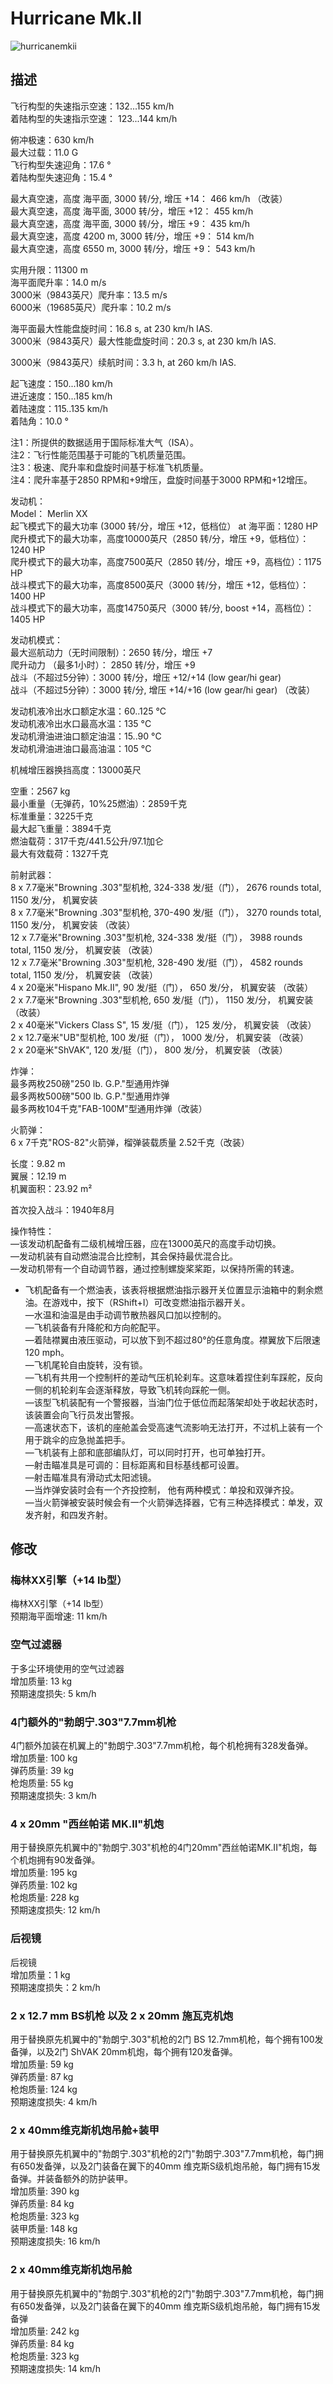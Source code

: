 # Hurricane Mk.II  
  
![hurricanemkii](../images/hurricanemkii.png)  
  
## 描述  
  
飞行构型的失速指示空速：132...155 km/h  
着陆构型的失速指示空速： 123...144 km/h  
  
俯冲极速：630 km/h  
最大过载：11.0 G  
飞行构型失速迎角：17.6 °  
着陆构型失速迎角：15.4 °  
  
最大真空速，高度 海平面, 3000 转/分, 增压 +14： 466 km/h （改装）  
最大真空速，高度 海平面, 3000 转/分，增压 +12： 455 km/h  
最大真空速，高度 海平面, 3000 转/分，增压 +9： 435 km/h  
最大真空速，高度 4200 m, 3000 转/分，增压 +9： 514 km/h  
最大真空速，高度 6550 m, 3000 转/分，增压 +9： 543 km/h  
  
实用升限：11300 m  
海平面爬升率：14.0 m/s  
3000米（9843英尺）爬升率：13.5 m/s  
6000米（19685英尺）爬升率：10.2 m/s  
  
海平面最大性能盘旋时间：16.8 s, at 230 km/h IAS.  
3000米（9843英尺）最大性能盘旋时间：20.3 s, at 230 km/h IAS.  
  
3000米（9843英尺）续航时间：3.3 h, at 260 km/h IAS.  
  
起飞速度：150...180 km/h  
进近速度：150...185 km/h  
着陆速度：115..135 km/h  
着陆角：10.0 °  
  
注1：所提供的数据适用于国际标准大气（ISA）。  
注2：飞行性能范围基于可能的飞机质量范围。  
注3：极速、爬升率和盘旋时间基于标准飞机质量。  
注4：爬升率基于2850 RPM和+9增压，盘旋时间基于3000 RPM和+12增压。  
  
发动机：  
Model： Merlin XX  
起飞模式下的最大功率 (3000 转/分，增压 +12，低档位） at 海平面：1280 HP  
爬升模式下的最大功率，高度10000英尺（2850 转/分，增压 +9，低档位）：1240 HP  
爬升模式下的最大功率，高度7500英尺（2850 转/分，增压 +9，高档位）：1175 HP  
战斗模式下的最大功率，高度8500英尺（3000 转/分，增压 +12，低档位）：1400 HP  
战斗模式下的最大功率，高度14750英尺（3000 转/分, boost +14，高档位）：1405 HP  
  
发动机模式：  
最大巡航动力（无时间限制）：2650 转/分，增压 +7  
爬升动力 （最多1小时）： 2850 转/分，增压 +9  
战斗（不超过5分钟）：3000 转/分，增压 +12/+14 (low gear/hi gear)  
战斗（不超过5分钟）：3000 转/分, 增压 +14/+16 (low gear/hi gear) （改装）  
  
发动机液冷出水口额定水温：60..125 °C  
发动机液冷出水口最高水温：135 °C  
发动机滑油进油口额定油温：15..90 °C  
发动机滑油进油口最高油温：105 °C  
  
机械增压器换挡高度：13000英尺  
  
空重：2567 kg  
最小重量（无弹药，10%25燃油）：2859千克  
标准重量：3225千克  
最大起飞重量：3894千克  
燃油载荷：317千克/441.5公升/97.1加仑  
最大有效载荷：1327千克  
  
前射武器：  
8 x 7.7毫米"Browning .303"型机枪, 324-338 发/挺（门）， 2676 rounds total, 1150 发/分， 机翼安装  
8 x 7.7毫米"Browning .303"型机枪, 370-490 发/挺（门）， 3270 rounds total, 1150 发/分， 机翼安装 （改装）  
12 x 7.7毫米"Browning .303"型机枪, 324-338 发/挺（门）， 3988 rounds total, 1150 发/分， 机翼安装 （改装）  
12 x 7.7毫米"Browning .303"型机枪, 328-490 发/挺（门）， 4582 rounds total, 1150 发/分， 机翼安装 （改装）  
4 x 20毫米"Hispano Mk.II", 90 发/挺（门）， 650 发/分， 机翼安装 （改装）  
2 x 7.7毫米"Browning .303"型机枪, 650 发/挺（门）， 1150 发/分， 机翼安装 （改装）  
2 x 40毫米"Vickers Class S", 15 发/挺（门）， 125 发/分， 机翼安装 （改装）  
2 x 12.7毫米"UB"型机枪, 100 发/挺（门）， 1000 发/分， 机翼安装 （改装）  
2 x 20毫米"ShVAK", 120 发/挺（门）， 800 发/分， 机翼安装 （改装）  
  
炸弹：  
最多两枚250磅"250 lb. G.P."型通用炸弹  
最多两枚500磅"500 lb. G.P."型通用炸弹  
最多两枚104千克"FAB-100M"型通用炸弹（改装）  
  
火箭弹：  
6 x 7千克"ROS-82"火箭弹，榴弹装载质量 2.52千克（改装）  
  
长度：9.82 m  
翼展：12.19 m  
机翼面积：23.92 m²  
  
首次投入战斗：1940年8月  
  
操作特性：  
—该发动机配备有二级机械增压器，应在13000英尺的高度手动切换。  
—发动机装有自动燃油混合比控制，其会保持最优混合比。  
—发动机带有一个自动调节器，通过控制螺旋桨桨距，以保持所需的转速。  
- 飞机配备有一个燃油表，该表将根据燃油指示器开关位置显示油箱中的剩余燃油。在游戏中，按下（RShift+I）可改变燃油指示器开关。  
—水温和油温是由手动调节散热器风口加以控制的。  
—飞机装备有升降舵和方向舵配平。  
—着陆襟翼由液压驱动，可以放下到不超过80°的任意角度。襟翼放下后限速120 mph。  
—飞机尾轮自由旋转，没有锁。  
—飞机有共用一个控制杆的差动气压机轮刹车。这意味着捏住刹车踩舵，反向一侧的机轮刹车会逐渐释放，导致飞机转向踩舵一侧。  
—该型飞机装配有一个警报器，当油门位于低位而起落架却处于收起状态时，该装置会向飞行员发出警报。  
—高速状态下，该机的座舱盖会受高速气流影响无法打开，不过机上装有一个用于跳伞的应急抛盖把手。  
—飞机装有上部和底部编队灯，可以同时打开，也可单独打开。  
—射击瞄准具是可调的：目标距离和目标基线都可设置。  
—射击瞄准具有滑动式太阳滤镜。  
—当炸弹安装时会有一个齐投控制， 他有两种模式：单投和双弹齐投。  
—当火箭弹被安装时候会有一个火箭弹选择器，它有三种选择模式：单发，双发齐射，和四发齐射。  
  
## 修改  
  
  
### 梅林XX引擎（+14 lb型）  
  
梅林XX引擎（+14 lb型）  
预期海平面增速: 11 km/h  
  
  
### 空气过滤器  
  
于多尘环境使用的空气过滤器  
增加质量: 13 kg  
预期速度损失: 5 km/h  
  
### 4门额外的"勃朗宁.303"7.7mm机枪  
  
4门额外加装在机翼上的"勃朗宁.303"7.7mm机枪，每个机枪拥有328发备弹。  
增加质量: 100 kg  
弹药质量: 39 kg  
枪炮质量: 55 kg  
预期速度损失: 3 km/h  
  
### 4 x 20mm "西丝帕诺 MK.II"机炮  
  
用于替换原先机翼中的"勃朗宁.303"机枪的4门20mm"西丝帕诺MK.II"机炮，每个机炮拥有90发备弹。  
增加质量: 195 kg  
弹药质量: 102 kg  
枪炮质量: 228 kg  
预期速度损失: 12 km/h  
  
### 后视镜  
  
后视镜  
增加质量：1 kg  
预期速度损失：2 km/h  
  
### 2 x 12.7 mm BS机枪 以及 2 x 20mm 施瓦克机炮  
  
用于替换原先机翼中的"勃朗宁.303"机枪的2门 BS 12.7mm机枪，每个拥有100发备弹，以及2门 ShVAK 20mm机炮，每个拥有120发备弹。  
增加质量: 59 kg  
弹药质量: 87 kg  
枪炮质量: 124 kg  
预期速度损失: 4 km/h  
  
### 2 x 40mm维克斯机炮吊舱+装甲  
  
用于替换原先机翼中的"勃朗宁.303"机枪的2门"勃朗宁.303"7.7mm机枪，每门拥有650发备弹，以及2门装备在翼下的40mm 维克斯S级机炮吊舱，每门拥有15发备弹。并装备额外的防护装甲。  
增加质量: 390 kg  
弹药质量: 84 kg  
枪炮质量: 323 kg  
装甲质量: 148 kg  
预期速度损失: 16 km/h  
  
### 2 x 40mm维克斯机炮吊舱  
  
用于替换原先机翼中的"勃朗宁.303"机枪的2门"勃朗宁.303"7.7mm机枪，每门拥有650发备弹，以及2门装备在翼下的40mm 维克斯S级机炮吊舱，每门拥有15发备弹  
增加质量: 242 kg  
弹药质量: 84 kg  
枪炮质量: 323 kg  
预期速度损失: 14 km/h  